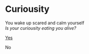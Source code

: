 # Curiousity 
You wake up scared and calm yourself  
*Is your curiousity eating you alive?*


[Yes](invevstigate.md)

No 